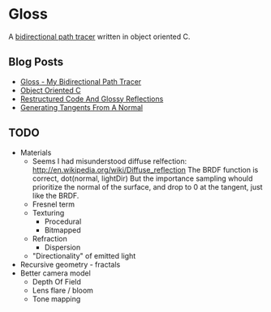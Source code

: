 Gloss
======

A [bidirectional path tracer](http://en.wikipedia.org/wiki/Path_tracing#Bidirectional_path_tracing) written in object oriented C.

Blog Posts
----------

* [Gloss - My Bidirectional Path Tracer](http://geon.github.io/programming/2013/08/22/gloss-my-bidirectional-path-tracer/)
* [Object Oriented C](http://geon.github.io/programming/2013/09/01/object-oriented-c)
* [Restructured Code And Glossy Reflections](http://geon.github.io/programming/2013/09/01/restructured-code-and-glossy-reflections)
* [Generating Tangents From A Normal](http://geon.github.io/programming/2013/09/02/generating-tangents-from-a-normal/)

TODO
----

* Materials
	* Seems I had misunderstood diffuse relfection: http://en.wikipedia.org/wiki/Diffuse_reflection
		The BRDF function is correct, dot(normal, lightDir)
		But the importance sampling whould prioritize the normal of the surface, and drop to 0 at the tangent, just like the BRDF.
	* Fresnel term
	* Texturing
		* Procedural
		* Bitmapped
	* Refraction
		* Dispersion
	* "Directionality" of emitted light
* Recursive geometry - fractals
* Better camera model
	* Depth Of Field
	* Lens flare / bloom
	* Tone mapping